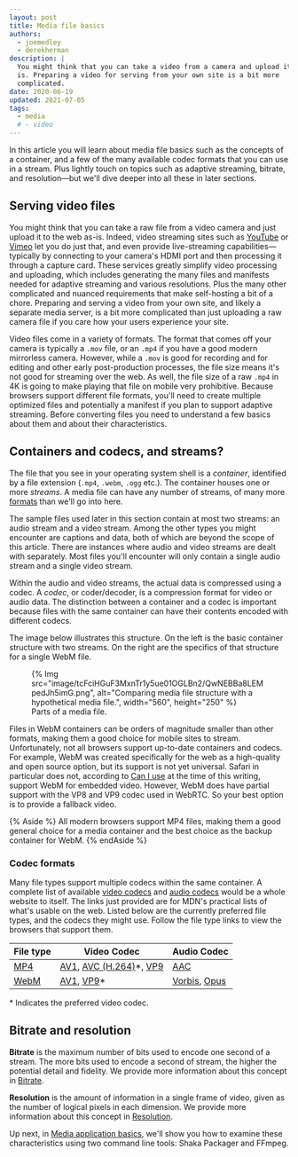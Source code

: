 ```yaml
---
layout: post
title: Media file basics
authors:
  - joemedley
  - derekherman
description: |
  You might think that you can take a video from a camera and upload it to the web as
  is. Preparing a video for serving from your own site is a bit more
  complicated.
date: 2020-06-19
updated: 2021-07-05
tags:
  - media
  # - video
---
```


In this article you will learn about media file basics such as the concepts of a
container, and a few of the many available codec formats that you can use in a
stream. Plus lightly touch on topics such as adaptive streaming, bitrate, and
resolution—but we'll dive deeper into all these in later sections.

## Serving video files

You might think that you can take a raw file from a video camera and just upload
it to the web as-is. Indeed, video streaming sites such as [YouTube] or [Vimeo]
let you do just that, and even provide live-streaming capabilities—typically by
connecting to your camera's HDMI port and then processing it through a capture
card. These services greatly simplify video processing and uploading, which
includes generating the many files and manifests needed for adaptive streaming
and various resolutions. Plus the many other complicated and nuanced requirements
that make self-hosting a bit of a chore. Preparing and serving a video from your
own site, and likely a separate media server, is a bit more complicated than just
uploading a raw camera file if you care how your users experience your site.

Video files come in a variety of formats. The format that comes off your camera is
typically a `.mov` file, or an `.mp4` if you have a good modern mirrorless camera.
However, while a `.mov` is good for recording and for editing and other early
post-production processes, the file size means it's not good for streaming over
the web. As well, the file size of a raw `.mp4` in 4K is going to make playing that
file on mobile very prohibitive. Because browsers support different file formats,
you'll need to create multiple optimized files and potentially a manifest if you
plan to support adaptive streaming. Before converting files you need to understand
a few basics about them and about their characteristics.

## Containers and codecs, and streams?

The file that you see in your operating system shell is a _container_,
identified by a file extension (`.mp4`, `.webm`, `.ogg` etc.). The container
houses one or more _streams_. A media file can have any number of streams, of
many more [formats] than we'll go into here.

The sample files used later in this section contain at most two streams: an
audio stream and a video stream. Among the other types you might encounter are
captions and data, both of which are beyond the scope of this article. There are
instances where audio and video streams are dealt with separately. Most files
you'll encounter will only contain a single audio stream and a single video
stream.

Within the audio and video streams, the actual data is compressed using a codec.
A _codec_, or coder/decoder, is a compression format for video or audio data. The
distinction between a container and a codec is important because files with the
same container can have their contents encoded with different codecs.

The image below illustrates this structure. On the left is the basic container
structure with two streams. On the right are the specifics of that structure for
a single WebM file.

<figure class="w-figure  w-figure--inline-right">
  {% Img src="image/tcFciHGuF3MxnTr1y5ue01OGLBn2/QwNEBBa8LEMpedJh5imG.png", alt="Comparing media file structure with a hypothetical media file.", width="560", height="250" %}
  <figcaption class="w-figcaption">Parts of a media file.</figcaption>
</figure>

Files in WebM containers can be orders of magnitude smaller than other formats,
making them a good choice for mobile sites to stream. Unfortunately, not all
browsers support up-to-date containers and codecs. For example, WebM was created
specifically for the web as a high-quality and open source option, but its support
is not yet universal. Safari in particular does not, according to [Can I use] at
the time of this writing, support WebM for embedded video. However, WebM does have
partial support with the VP8 and VP9 codec used in WebRTC. So your best option is
to provide a fallback video.

{% Aside %}
All modern browsers support MP4 files, making them a good general choice for a
media container and the best choice as the backup container for WebM.
{% endAside %}

### Codec formats

Many file types support multiple codecs within the same container. A complete list
of available [video codecs] and [audio codecs] would be a whole website to itself.
The links just provided are for MDN's practical lists of what's usable on the web.
Listed below are the currently preferred file types, and the codecs they might use.
Follow the file type links to view the browsers that support them.

| File type | Video Codec | Audio Codec |
| ---- | ----- | ---- |
| [MP4] | [AV1], [AVC (H.264)]*, [VP9] | [AAC] |
| [WebM] | [AV1], [VP9]* | [Vorbis], [Opus] |

&#42; Indicates the preferred video codec.

## Bitrate and resolution

**Bitrate** is the maximum number of bits used to encode one second of a stream.
The more bits used to encode a second of stream, the higher the potential detail
and fidelity. We provide more information about this concept in [Bitrate](/bitrate/).

**Resolution** is the amount of information in a single frame of video, given as
the number of logical pixels in each dimension. We provide more information about
this concept in [Resolution](/resolution/).

Up next, in [Media application basics](/media-application-basics/), we'll show you
how to examine these characteristics using two command line tools: Shaka Packager
and FFmpeg.

[YouTube]: https://www.youtube.com/
[Vimeo]: https://vimeo.com/
[formats]: https://developer.mozilla.org/docs/Web/Media/Formats
[Can I Use]: https://caniuse.com/#feat=webm
[video codecs]: https://developer.mozilla.org/docs/Web/Media/Formats/Video_codecs
[audio codecs]: https://developer.mozilla.org/docs/Web/Media/Formats/Audio_codecs
[MP4]: https://caniuse.com/#search=mp4
[WebM]: https://caniuse.com/#feat=webm
[AV1]: https://developer.mozilla.org/docs/Web/Media/Formats/Video_codecs#AV1
[AVC (H.264)]: https://developer.mozilla.org/docs/Web/Media/Formats/Video_codecs#AVC_H.264
[VP9]: https://developer.mozilla.org/docs/Web/Media/Formats/Video_codecs#VP9
[AAC]: https://developer.mozilla.org/docs/Web/Media/Formats/Audio_codecs#AAC
[Vorbis]: https://developer.mozilla.org/docs/Web/Media/Formats/Audio_codecs#Vorbis
[Opus]: https://developer.mozilla.org/docs/Web/Media/Formats/Audio_codecs#Opus
